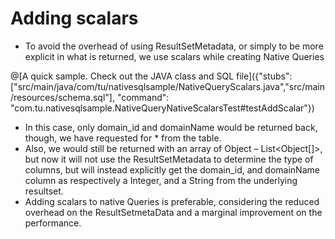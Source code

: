 # Adding scalars

*	To avoid the overhead of using ResultSetMetadata, or simply to be more explicit in what is returned, we use scalars while creating Native Queries

@[A quick sample. Check out the JAVA class and SQL file]({"stubs": ["src/main/java/com/tu/nativesqlsample/NativeQueryScalars.java","src/main/resources/schema.sql"], "command": "com.tu.nativesqlsample.NativeQueryNativeScalarsTest#testAddScalar"})

*	In this case, only domain_id and domainName would be returned back, though, we have requested for * from the table. 
*	Also, we would still be returned with an array of Object – List<Object[]>, but now it will not use the ResultSetMetadata to determine the type of columns, but will instead explicitly get the domain_id, and domainName column as respectively a Integer, and a String from the underlying resultset. 
*	Adding scalars to native Queries is preferable, considering the reduced overhead on the ResultSetmetaData and a marginal improvement on the performance. 